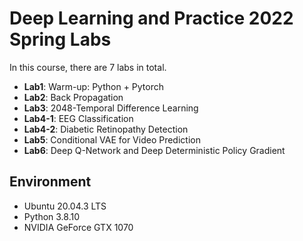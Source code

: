 # Deep Learning and Practice 2022 Spring Labs
In this course, there are 7 labs in total.
- **Lab1**: Warm-up: Python + Pytorch
- **Lab2**: Back Propagation
- **Lab3**: 2048-Temporal Difference Learning
- **Lab4-1**: EEG Classification
- **Lab4-2**: Diabetic Retinopathy Detection
- **Lab5**: Conditional VAE for Video Prediction
- **Lab6**: Deep Q-Network and Deep Deterministic Policy Gradient

## Environment
- Ubuntu 20.04.3 LTS
- Python 3.8.10
- NVIDIA GeForce GTX 1070
